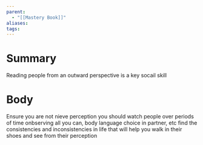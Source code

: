 ```yaml
---
parent:
  - "[[Mastery Book]]"
aliases: 
tags:
---
```

# Summary 
Reading people from an outward perspective is a key socail skill
# Body
Ensure you are not nieve perception you should watch people over periods of time onbserving all you can, body language choice in partner, etc find the consistencies and inconsistencies in life that will help you walk in their shoes and see from their perception 